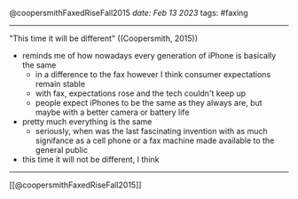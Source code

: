 @coopersmithFaxedRiseFall2015
*date: Feb 13 2023*
tags: #faxing 

---
"This time it will be different" ((Coopersmith, 2015))

- reminds me of how nowadays every generation of  iPhone is basically the same
	- in a difference to  the fax however I think  consumer expectations remain stable
	- with fax, expectations rose and the  tech couldn't keep up
	- people expect iPhones to be the same as they always are, but maybe with a  better camera or battery life
- pretty much everything is the same
	- seriously, when was the last fascinating invention with as much signifance as a cell phone or a fax machine made available to the  general public
- this time it will not be different, I think

---
[[@coopersmithFaxedRiseFall2015]]